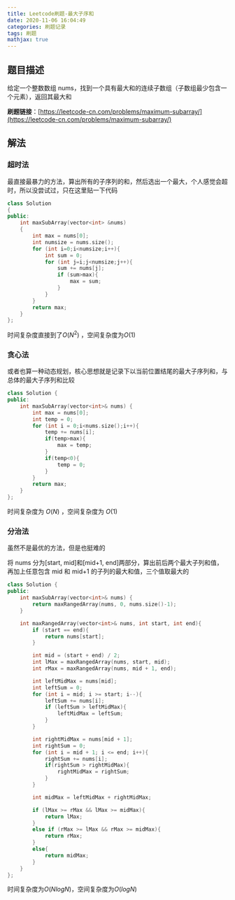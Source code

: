 ```yaml
---
title: Leetcode刷题-最大子序和
date: 2020-11-06 16:04:49
categories: 刷题记录
tags: 刷题
mathjax: true
---
```


## 题目描述

给定一个整数数组 nums，找到一个具有最大和的连续子数组（子数组最少包含一个元素），返回其最大和

**刷题链接**：[https://leetcode-cn.com/problems/maximum-subarray/](https://leetcode-cn.com/problems/maximum-subarray/)

<!--more-->

## 解法

### 超时法

最直接最暴力的方法，算出所有的子序列的和，然后选出一个最大，个人感觉会超时，所以没尝试过，只在这里贴一下代码

```C++
class Solution
{
public:
    int maxSubArray(vector<int> &nums)
    {
        int max = nums[0];
        int numsize = nums.size();
        for (int i=0;i<numsize;i++){
            int sum = 0;
            for (int j=i;j<numsize;j++){
                sum += nums[j];
                if (sum>max){
                    max = sum;
                }
            }
        }
        return max;
    }
};
```

时间复杂度直接到了$O(N^2)$ ，空间复杂度为$O(1)$

### 贪心法

或者也算一种动态规划，核心思想就是记录下以当前位置结尾的最大子序列和，与总体的最大子序列和比较

```C++
class Solution {
public:
    int maxSubArray(vector<int>& nums) {
        int max = nums[0];
        int temp = 0;
        for (int i = 0;i<nums.size();i++){
            temp += nums[i];
            if(temp>max){
                max = temp;
            }
            if(temp<0){
                temp = 0;
            }
        }
        return max;
    }
};
```

时间复杂度为 $O(N)$ ，空间复杂度为 $O(1)$

### 分治法

虽然不是最优的方法，但是也挺难的

将 nums 分为[start, mid]和[mid+1, end]两部分，算出前后两个最大子列和值，再加上任意包含 mid 和 mid+1 的子列的最大和值，三个值取最大的

```C++
class Solution {
public:
    int maxSubArray(vector<int>& nums) {
        return maxRangedArray(nums, 0, nums.size()-1);
    }

    int maxRangedArray(vector<int>& nums, int start, int end){
        if (start == end){
            return nums[start];
        }

        int mid = (start + end) / 2;
        int lMax = maxRangedArray(nums, start, mid);
        int rMax = maxRangedArray(nums, mid + 1, end);

        int leftMidMax = nums[mid];
        int leftSum = 0;
        for (int i = mid; i >= start; i--){
            leftSum += nums[i];
            if (leftSum > leftMidMax){
                leftMidMax = leftSum;
            }
        }

        int rightMidMax = nums[mid + 1];
        int rightSum = 0;
        for (int i = mid + 1; i <= end; i++){
            rightSum += nums[i];
            if(rightSum > rightMidMax){
                rightMidMax = rightSum;
            }
        }

        int midMax = leftMidMax + rightMidMax;

        if (lMax >= rMax && lMax >= midMax){
            return lMax;
        }
        else if (rMax >= lMax && rMax >= midMax){
            return rMax;
        }
        else{
            return midMax;
        }
    }
};
```

时间复杂度为$O(NlogN)$，空间复杂度为$O(logN)$
